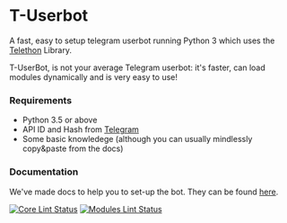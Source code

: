 # T-Userbot
A fast, easy to setup telegram userbot running Python 3 which uses the [Telethon](https://github.com/LonamiWebs/Telethon/) Library.

T-UserBot, is not your average Telegram userbot: it's faster, can load modules dynamically and is very easy to use!

### Requirements
- Python 3.5 or above
- API ID and Hash from [Telegram](https://my.telegram.org/apps)
- Some basic knowledege (although you can usually mindlessly copy&paste from the docs)

### Documentation
We've made docs to help you to set-up the bot.
They can be found [here](https://BLIBWT.github.io).

[![Core Lint Status](https://github.com/BLIBWT/t-userbot/workflows/Lint/badge.svg)](https://github.com/BLIBWT/t-userbot/actions "Core Lint Status")
[![Modules Lint Status](https://github.com/BLIBWT/t-modules/workflows/Lint/badge.svg)](https://github.com/BLIBWT/t-modules/actions "Modules Lint Status")
